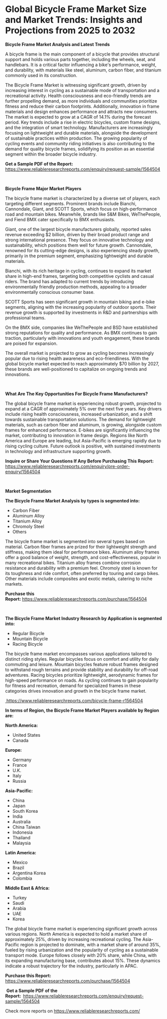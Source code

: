 <p><h1>Global Bicycle Frame Market Size and Market Trends: Insights and Projections from 2025 to 2032</h1></p><p><strong>Bicycle Frame Market Analysis and Latest Trends</strong></p>
<p><p>A bicycle frame is the main component of a bicycle that provides structural support and holds various parts together, including the wheels, seat, and handlebars. It is a critical factor influencing a bike's performance, weight, and durability, with materials like steel, aluminum, carbon fiber, and titanium commonly used in its construction.</p><p>The Bicycle Frame Market is witnessing significant growth, driven by increasing interest in cycling as a sustainable mode of transportation and a recreational activity. Health consciousness and eco-friendly trends are further propelling demand, as more individuals and communities prioritize fitness and reduce their carbon footprints. Additionally, innovation in frame materials and design enhances performance and attracts new consumers. The market is expected to grow at a CAGR of 14.1% during the forecast period. Key trends include a rise in electric bicycles, custom frame designs, and the integration of smart technology. Manufacturers are increasingly focusing on lightweight and durable materials, alongside the development of sustainable practices within production. The growing popularity of cycling events and community riding initiatives is also contributing to the demand for quality bicycle frames, solidifying its position as an essential segment within the broader bicycle industry.</p></p>
<p><strong>Get a Sample PDF of the Report:&nbsp;</strong> <a href="https://www.reliableresearchreports.com/enquiry/request-sample/1564504?utm_campaign=3020&utm_medium=2&utm_source=Github&utm_content=ia&utm_term=04042025&utm_id=bicycle-frame">https://www.reliableresearchreports.com/enquiry/request-sample/1564504</a></p>
<p>&nbsp;</p>
<p><strong>Bicycle Frame Major Market Players</strong></p>
<p><p>The bicycle frame market is characterized by a diverse set of players, each targeting different segments. Prominent brands include Bianchi, Cannondale, Giant, and SCOTT Sports, which focus on high-performance road and mountain bikes. Meanwhile, brands like S&M Bikes, WeThePeople, and Fiend BMX cater specifically to BMX enthusiasts.</p><p>Giant, one of the largest bicycle manufacturers globally, reported sales revenue exceeding $2 billion, driven by their broad product range and strong international presence. They focus on innovative technology and sustainability, which positions them well for future growth. Cannondale, renowned for its cutting-edge designs, is also experiencing steady growth, primarily in the premium segment, emphasizing lightweight and durable materials.</p><p>Bianchi, with its rich heritage in cycling, continues to expand its market share in high-end frames, targeting both competitive cyclists and casual riders. The brand has adapted to current trends by introducing environmentally friendly production methods, appealing to a broader environmentally conscious consumer base.</p><p>SCOTT Sports has seen significant growth in mountain biking and e-bike segments, aligning with the increasing popularity of outdoor sports. Their revenue growth is supported by investments in R&D and partnerships with professional teams.</p><p>On the BMX side, companies like WeThePeople and BSD have established strong reputations for quality and performance. As BMX continues to gain traction, particularly with innovations and youth engagement, these brands are poised for expansion.</p><p>The overall market is projected to grow as cycling becomes increasingly popular due to rising health awareness and eco-friendliness. With the global bicycle market expected to reach approximately $70 billion by 2027, these brands are well-positioned to capitalize on ongoing trends and innovations.</p></p>
<p>&nbsp;</p>
<p><strong>What Are The Key Opportunities For Bicycle Frame Manufacturers?</strong></p>
<p><p>The global bicycle frame market is experiencing robust growth, projected to expand at a CAGR of approximately 5% over the next five years. Key drivers include rising health consciousness, increased urbanization, and a shift towards sustainable transportation solutions. The demand for lightweight materials, such as carbon fiber and aluminum, is growing, alongside custom frames for enhanced performance. E-bikes are significantly influencing the market, contributing to innovation in frame design. Regions like North America and Europe are leading, but Asia-Pacific is emerging rapidly due to rising cycling culture. Future outlook is positive, with sustained investments in technology and infrastructure supporting growth.</p></p>
<p><strong>Inquire or Share Your Questions If Any Before Purchasing This Report:</strong> <a href="https://www.reliableresearchreports.com/enquiry/pre-order-enquiry/1564504?utm_campaign=3020&utm_medium=2&utm_source=Github&utm_content=ia&utm_term=04042025&utm_id=bicycle-frame">https://www.reliableresearchreports.com/enquiry/pre-order-enquiry/1564504</a></p>
<p>&nbsp;</p>
<p><strong>Market Segmentation</strong></p>
<p><strong>The Bicycle Frame Market Analysis by types is segmented into:</strong></p>
<p><ul><li>Carbon Fiber</li><li>Aluminum Alloy</li><li>Titanium Alloy</li><li>Chromoly Steel</li><li>Others</li></ul></p>
<p><p>The bicycle frame market is segmented into several types based on material. Carbon fiber frames are prized for their lightweight strength and stiffness, making them ideal for performance bikes. Aluminum alloy frames offer a good balance of weight, strength, and cost-effectiveness, popular in many recreational bikes. Titanium alloy frames combine corrosion resistance and durability with a premium feel. Chromoly steel is known for its toughness and ride comfort, often preferred by touring and cargo bikes. Other materials include composites and exotic metals, catering to niche markets.</p></p>
<p><strong>Purchase this Report:&nbsp;</strong><a href="https://www.reliableresearchreports.com/purchase/1564504?utm_campaign=3020&utm_medium=2&utm_source=Github&utm_content=ia&utm_term=04042025&utm_id=bicycle-frame">https://www.reliableresearchreports.com/purchase/1564504</a></p>
<p>&nbsp;</p>
<p><strong>The Bicycle Frame Market Industry Research by Application is segmented into:</strong></p>
<p><ul><li>Regular Bicycle</li><li>Mountain Bicycle</li><li>Racing Bicycle</li></ul></p>
<p><p>The bicycle frame market encompasses various applications tailored to distinct riding styles. Regular bicycles focus on comfort and utility for daily commuting and leisure. Mountain bicycles feature robust frames designed to withstand rough terrains and provide stability and durability for off-road adventures. Racing bicycles prioritize lightweight, aerodynamic frames for high-speed performance on roads. As cycling continues to gain popularity for fitness and recreation, demand for specialized frames in these categories drives innovation and growth in the bicycle frame market.</p></p>
<p><a href="https://www.reliableresearchreports.com/bicycle-frame-r1564504?utm_campaign=3020&utm_medium=2&utm_source=Github&utm_content=ia&utm_term=04042025&utm_id=bicycle-frame">&nbsp;https://www.reliableresearchreports.com/bicycle-frame-r1564504</a></p>
<p><strong>In terms of Region, the Bicycle Frame Market Players available by Region are:</strong></p>
<p>
    <p> <strong> North America: </strong>
        <ul>
            <li>United States</li>
            <li>Canada</li>
        </ul>
        </p> 
    <p> <strong> Europe: </strong>
        <ul>
            <li>Germany</li>
            <li>France</li>
            <li>U.K.</li>
            <li>Italy</li>
            <li>Russia</li>
        </ul>
        </p> 
    <p> <strong> Asia-Pacific: </strong>
        <ul>
            <li>China</li>
            <li>Japan</li>
            <li>South Korea</li>
            <li>India</li>
            <li>Australia</li>
            <li>China Taiwan</li>
            <li>Indonesia</li>
            <li>Thailand</li>
            <li>Malaysia</li>
        </ul>
        </p> 
    <p> <strong> Latin America: </strong>
        <ul>
            <li>Mexico</li>
            <li>Brazil</li>
            <li>Argentina Korea</li>
            <li>Colombia</li>
        </ul>
        </p> 
    <p> <strong> Middle East & Africa: </strong>
        <ul>
            <li>Turkey</li>
            <li>Saudi</li>
            <li>Arabia</li>
            <li>UAE</li>
            <li>Korea</li>
        </ul>
    </p>
    </p>
<p><p>The global bicycle frame market is experiencing significant growth across various regions. North America is expected to hold a market share of approximately 25%, driven by increasing recreational cycling. The Asia-Pacific region is projected to dominate, with a market share of around 35%, fueled by rising urbanization and the popularity of cycling as a sustainable transport mode. Europe follows closely with 20% share, while China, with its expanding manufacturing base, contributes about 15%. These dynamics indicate a robust trajectory for the industry, particularly in APAC.</p></p>
<p><strong>Purchase this Report: </strong><a href="https://www.reliableresearchreports.com/purchase/1564504?utm_campaign=3020&utm_medium=2&utm_source=Github&utm_content=ia&utm_term=04042025&utm_id=bicycle-frame">https://www.reliableresearchreports.com/purchase/1564504</a></p>
<p>&nbsp;<strong>Get a Sample PDF of the Report:&nbsp;&nbsp;</strong><a href="https://www.reliableresearchreports.com/enquiry/request-sample/1564504?utm_campaign=3020&utm_medium=2&utm_source=Github&utm_content=ia&utm_term=04042025&utm_id=bicycle-frame">https://www.reliableresearchreports.com/enquiry/request-sample/1564504</a></p>
<p><strong></strong></p>
<p>Check more reports on <a href="https://www.reliableresearchreports.com/?utm_campaign=3020&utm_medium=2&utm_source=Github&utm_content=ia&utm_term=04042025&utm_id=bicycle-frame">https://www.reliableresearchreports.com/</a></p>
